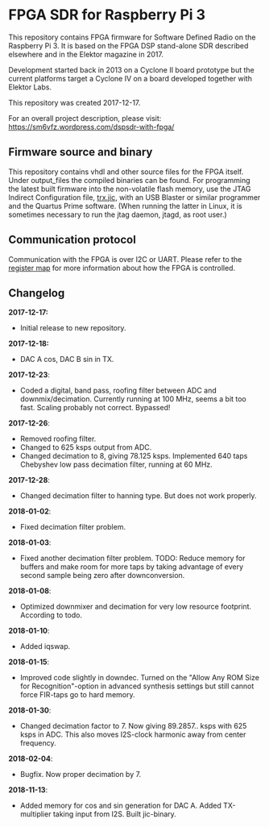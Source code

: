 # FPGA SDR for Raspberry Pi 3

This repository contains FPGA firmware for Software Defined Radio on the Raspberry Pi 3.
It is based on the FPGA DSP stand-alone SDR described elsewhere and in the Elektor magazine in 2017.
 
Development started back in 2013 on a Cyclone II board prototype but the current platforms target a Cyclone IV on a board developed together with Elektor Labs.

This repository was created 2017-12-17.

For an overall project description, please visit: https://sm6vfz.wordpress.com/dspsdr-with-fpga/

## Firmware source and binary

This repository contains vhdl and other source files for the FPGA itself. Under output_files the compiled binaries can be found. For programming the latest built firmware into the non-volatile flash memory, use the JTAG Indirect Configuration file, [trx.jic](fpga/output_files/trx.jic), with an USB Blaster or similar programmer and the Quartus Prime software. (When running the latter in Linux, it is sometimes necessary to run the jtag daemon, jtagd, as root user.) 

## Communication protocol

Communication with the FPGA is over I2C or UART.
Please refer to the [register map](/docs/register-map.org) for more information about how the FPGA is controlled.

## Changelog

**2017-12-17:**  
* Initial release to new repository.  

**2017-12-18:**   
* DAC A cos, DAC B sin in TX.  

**2017-12-23**:  
* Coded a digital, band pass, roofing filter between ADC and downmix/decimation. Currently running at 100 MHz, seems a bit too fast. Scaling probably not correct. Bypassed!  

**2017-12-26**:  
* Removed roofing filter.
* Changed to 625 ksps output from ADC.
* Changed decimation to 8, giving 78.125 ksps. Implemented 640 taps Chebyshev low pass decimation filter, running at 60 MHz.  

**2017-12-28**:  
* Changed decimation filter to hanning type. But does not work properly.  

**2018-01-02**:  
* Fixed decimation filter problem.

**2018-01-03**:  
* Fixed another decimation filter problem. TODO: Reduce memory for buffers and make room for more taps by taking advantage of every second sample being zero after downconversion.  

**2018-01-08**:  
* Optimized downmixer and decimation for very low resource footprint. According to todo.  
	
**2018-01-10**:  
* Added iqswap.  
	
**2018-01-15**:  
* Improved code slightly in downdec. Turned on the "Allow Any ROM Size for Recognition"-option in advanced synthesis settings but still cannot force FIR-taps go to hard memory.  

**2018-01-30**:  
* Changed decimation factor to 7. Now giving 89.2857.. ksps with 625 ksps in ADC. This also moves I2S-clock harmonic away from center frequency.  

**2018-02-04**:  
* Bugfix. Now proper decimation by 7.  

**2018-11-13**: 
* Added memory for cos and sin generation for DAC A. Added TX-multiplier taking input from I2S. Built jic-binary.  
	
	
	
	
	
	
